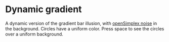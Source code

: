 # Dynamic gradient


A dynamic version of the gradient bar illusion, with [openSimplex noise](https://github.com/joshforisha/open-simplex-noise-js) in the background. 
Circles have a uniform color. Press space to see the circles over a uniform background. 
